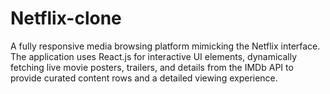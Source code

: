# Netflix-clone
A fully responsive media browsing platform mimicking the Netflix interface. The application uses React.js for interactive UI elements, dynamically fetching live movie posters, trailers, and details from the IMDb API to provide curated content rows and a detailed viewing experience.
